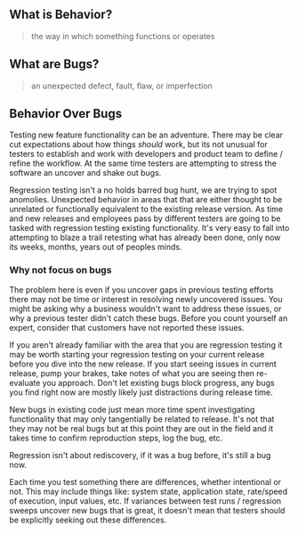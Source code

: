 ## What is Behavior?
> the way in which something functions or operates 

## What are Bugs?
> an unexpected defect, fault, flaw, or imperfection 

## Behavior Over Bugs

Testing new feature functionality can be an adventure. There may be clear cut expectations about how things *should* work, but its not unusual for testers to establish and work with developers and product team to define / refine the workflow. At the same time testers are attempting to stress the software an uncover and shake out bugs. 

Regression testing isn't a no holds barred bug hunt, we are trying to spot anomolies. Unexpected behavior in areas that that are either thought to be unrelated or functionally equivalent to the existing release version. As time and new releases and employees pass by different testers are going to be tasked with regression testing existing functionality. It's very easy to fall into attempting to blaze a trail retesting what has already been done, only now its weeks, months, years out of peoples minds.

### Why not focus on bugs
The problem here is even if you uncover gaps in previous testing efforts there may not be time or interest in resolving newly uncovered issues. You might be asking why a business wouldn't want to address these issues, or why a previous tester didn't catch these bugs. Before you count yourself an expert, consider that customers have not reported these issues. 

If you aren't already familiar with the area that you are regression testing it may be worth starting your regression testing on your current release before you dive into the new release. If you start seeing issues in current release, pump your brakes, take notes of what you are seeing then re-evaluate you approach. Don't let existing bugs block progress, any bugs you find right now are mostly likely just distractions during release time.  

New bugs in existing code just mean more time spent investigating functionality that may only tangentially be related to release. It's not that they may not be real bugs but at this point they are out in the field and it takes time to confirm reproduction steps, log the bug, etc.



Regression isn't about rediscovery, if it was a bug before, it's still a bug now. 

Each time you test something there are differences, whether intentional or not. This may include things like: system state, application state,  rate/speed of execution, input values, etc. If variances between test runs / regression sweeps uncover new bugs that is great, it doesn't mean that testers should be explicitly seeking out these differences. 

